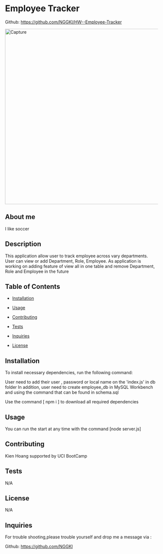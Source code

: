 # Employee Tracker

Github: https://github.com/NGGKI/HW--Employee-Tracker

<img width="576" alt="Capture" src="https://user-images.githubusercontent.com/99234927/159846041-7d8050d4-6900-457e-8b63-b582d54436a7.PNG">

## About me

I like soccer

## Description

This application allow user to track employee across vary departments. User can view or add Department, Role, Employee. As application is working on adding feature of view all in one table and remove Department, Role and Employee in the future

## Table of Contents

- [Installation](#installation)

- [Usage](#usage)

- [Contributing](#contributing)

- [Tests](#tests)

- [Inquiries](#Inquiries)

- [License](#License)

## Installation

To install necessary dependencies, run the following command:

User need to add their user , password or local name on the 'index.js' in db folder In addition, user need to create employee_db in MySQL Workbench and using the command that can be found in schema.sql

Use the command [ npm i ] to download all required dependencies

## Usage

You can run the start at any time with the command [node server.js]

## Contributing

Kien Hoang supported by UCI BootCamp

## Tests

N/A

## License

N/A

## Inquiries

For trouble shooting,please trouble yourself and drop me a message via :

Github: https://github.com/NGGKI

